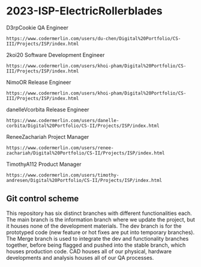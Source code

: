 # 2023-ISP-ElectricRollerblades

D3rpCookie QA Engineer
 	<br>

	https://www.codermerlin.com/users/du-chen/Digital%20Portfolio/CS-III/Projects/ISP/index.html

2koi20 Software Development Engineer
 	<br>

	https://www.codermerlin.com/users/khoi-pham/Digital%20Portfolio/CS-III/Projects/ISP/index.html
NimoOR Release Engineer
	<br>

	https://www.codermerlin.com/users/khoi-pham/Digital%20Portfolio/CS-III/Projects/ISP/index.html

danelleVcorbita Release Engineer
	<br>

	https://www.codermerlin.com/users/danelle-corbita/Digital%20Portfolio/CS-II/Projects/ISP/index.html

ReneeZachariah Project Manager
 	<br>

	https://www.codermerlin.com/users/renee-zachariah/Digital%20Portfolio/CS-II/Projects/ISP/index.html

TimothyA112 Product Manager
 	<br>

	https://www.codermerlin.com/users/timothy-andresen/Digital%20Portfolio/CS-II/Projects/ISP/index.html

## Git control scheme

This repository has six distinct branches with different functionalities each. The main branch is the information branch where we update the project, but it houses none of the development materials. The dev branch is for the prototyped code (new feature or hot fixes are put into temporary branches). The Merge branch is used to integrate the dev and functionality branches together, before being flagged and pushed into the stable branch, which houses production code. CAD houses all of our physical, hardware developments and analysis houses all of our QA processes.
